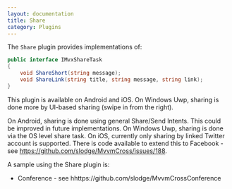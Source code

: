 ```yaml
---
layout: documentation
title: Share
category: Plugins
---
```

The `Share` plugin provides implementations of:

```c#
public interface IMvxShareTask
{
    void ShareShort(string message);
    void ShareLink(string title, string message, string link);
}
```

This plugin is available on Android and iOS. On Windows Uwp, sharing is done more by UI-based sharing (swipe in from the right).

On Android, sharing is done using general Share/Send Intents. This could be improved in future implementations.
On Windows Uwp, sharing is done via the OS level share task. 
On iOS, currently only sharing by linked Twitter account is supported. There is code available to extend this to Facebook - see https://github.com/slodge/MvvmCross/issues/188.

A sample using the Share plugin is:

- Conference - see hhttps://github.com/slodge/MvvmCrossConference

